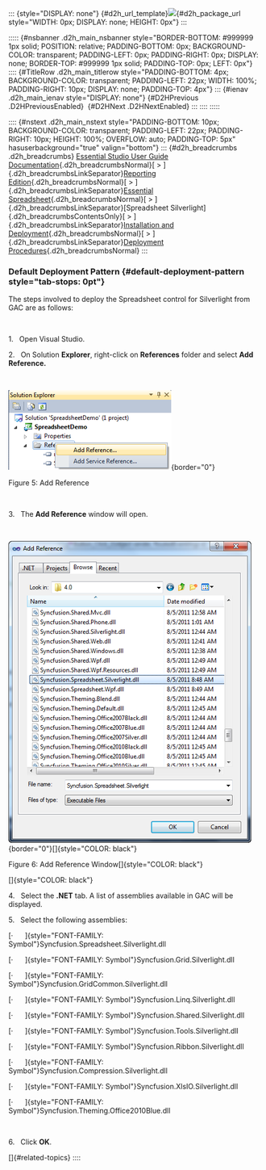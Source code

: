 ::: {style="DISPLAY: none"}
[](ms-xhelp:///?Id=d2h_url_template){#d2h_url_template}![](!package_url!){#d2h_package_url style="WIDTH: 0px; DISPLAY: none; HEIGHT: 0px"}
:::

::::: {#nsbanner .d2h_main_nsbanner style="BORDER-BOTTOM: #999999 1px solid; POSITION: relative; PADDING-BOTTOM: 0px; BACKGROUND-COLOR: transparent; PADDING-LEFT: 0px; PADDING-RIGHT: 0px; DISPLAY: none; BORDER-TOP: #999999 1px solid; PADDING-TOP: 0px; LEFT: 0px"}
:::: {#TitleRow .d2h_main_titlerow style="PADDING-BOTTOM: 4px; BACKGROUND-COLOR: transparent; PADDING-LEFT: 22px; WIDTH: 100%; PADDING-RIGHT: 10px; DISPLAY: none; PADDING-TOP: 4px"}
::: {#ienav .d2h_main_ienav style="DISPLAY: none"}
[](ms-xhelp:///?Id=13140db9-6ec7-47ff-8291-478c26cdb506){#D2HPrevious .D2HPreviousEnabled}  [](ms-xhelp:///?Id=adab0698-6287-40fd-9d6d-e9b3db405dec){#D2HNext .D2HNextEnabled}
:::
::::
:::::

:::: {#nstext .d2h_main_nstext style="PADDING-BOTTOM: 10px; BACKGROUND-COLOR: transparent; PADDING-LEFT: 22px; PADDING-RIGHT: 10px; HEIGHT: 100%; OVERFLOW: auto; PADDING-TOP: 5px" hasuserbackground="true" valign="bottom"}
::: {#d2h_breadcrumbs .d2h_breadcrumbs}
[Essential Studio User Guide Documentation](ms-xhelp:///?Id=12457748-09e3-4d74-a240-8e049cedf030){.d2h_breadcrumbsNormal}[ \> ]{.d2h_breadcrumbsLinkSeparator}[Reporting Edition](ms-xhelp:///?Id=027aa5b6-6676-4f93-ad23-c20e8c45792e){.d2h_breadcrumbsNormal}[ \> ]{.d2h_breadcrumbsLinkSeparator}[Essential Spreadsheet](ms-xhelp:///?Id=25812fa4-b4ea-4485-bbfb-30849a783142){.d2h_breadcrumbsNormal}[ \> ]{.d2h_breadcrumbsLinkSeparator}[Spreadsheet Silverlight]{.d2h_breadcrumbsContentsOnly}[ \> ]{.d2h_breadcrumbsLinkSeparator}[Installation and Deployment](ms-xhelp:///?Id=352416cf-2b98-45d2-bde8-e9da447c0455){.d2h_breadcrumbsNormal}[ \> ]{.d2h_breadcrumbsLinkSeparator}[Deployment Procedures](ms-xhelp:///?Id=04f3a02a-2c36-453a-9348-f70c1f18e7c1){.d2h_breadcrumbsNormal}
:::

### Default Deployment Pattern {#default-deployment-pattern style="tab-stops: 0pt"}

The steps involved to deploy the Spreadsheet control for Silverlight from GAC are as follows:

 

1.   Open Visual Studio.

2.   On Solution **Explorer**, right-click on **References** folder and select **Add** **Reference.**

 

![](ImagesExt/image20_6.png){border="0"}

Figure 5: Add Reference

 

3.   The **Add Reference** window will open.

 

![](ImagesExt/image20_7.png){border="0"}[]{style="COLOR: black"}

Figure 6: Add Reference Window[]{style="COLOR: black"}

[]{style="COLOR: black"} 

4.   Select the **.NET** tab. A list of assemblies available in GAC will be displayed.

5.   Select the following assemblies:

[·      ]{style="FONT-FAMILY: Symbol"}Syncfusion.Spreadsheet.Silverlight.dll

[·      ]{style="FONT-FAMILY: Symbol"}Syncfusion.Grid.Silverlight.dll

[·      ]{style="FONT-FAMILY: Symbol"}Syncfusion.GridCommon.Silverlight.dll

[·      ]{style="FONT-FAMILY: Symbol"}Syncfusion.Linq.Silverlight.dll

[·      ]{style="FONT-FAMILY: Symbol"}Syncfusion.Shared.Silverlight.dll

[·      ]{style="FONT-FAMILY: Symbol"}Syncfusion.Tools.Silverlight.dll

[·      ]{style="FONT-FAMILY: Symbol"}Syncfusion.Ribbon.Silverlight.dll

[·      ]{style="FONT-FAMILY: Symbol"}Syncfusion.Compression.Silverlight.dll

[·      ]{style="FONT-FAMILY: Symbol"}Syncfusion.XlsIO.Silverlight.dll

[·      ]{style="FONT-FAMILY: Symbol"}Syncfusion.Theming.Office2010Blue.dll

 

6.   Click **OK**.

[]{#related-topics}
::::
